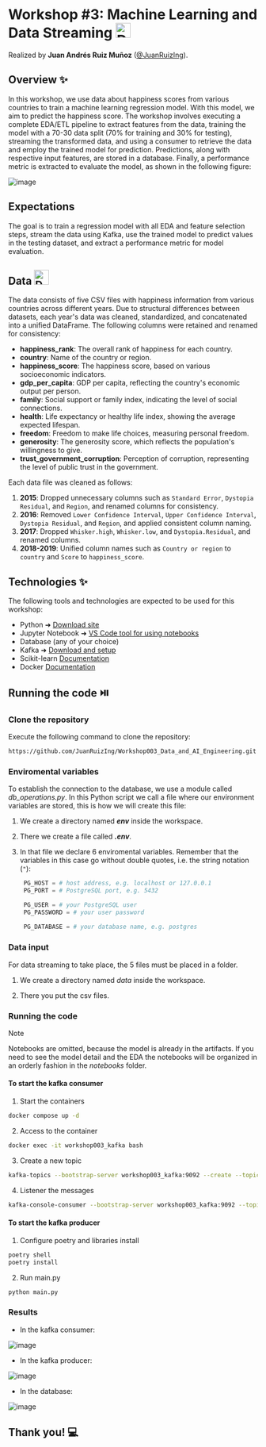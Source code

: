 # Workshop #3: Machine Learning and Data Streaming <img src="https://github.com/user-attachments/assets/e50b269a-fd97-4ec3-a1e9-e9629cef94ae" alt="Data Icon" width="30px"/>

Realized by **Juan Andrés Ruiz Muñoz** ([@JuanRuizIng](https://github.com/JuanRuizIng)).

## Overview ✨

In this workshop, we use data about happiness scores from various countries to train a machine learning regression model. With this model, we aim to predict the happiness score. The workshop involves executing a complete EDA/ETL pipeline to extract features from the data, training the model with a 70-30 data split (70% for training and 30% for testing), streaming the transformed data, and using a consumer to retrieve the data and employ the trained model for prediction. Predictions, along with respective input features, are stored in a database. Finally, a performance metric is extracted to evaluate the model, as shown in the following figure:

![image](https://github.com/user-attachments/assets/071f476d-c208-46ac-a0d2-59610705a121)


## Expectations

The goal is to train a regression model with all EDA and feature selection steps, stream the data using Kafka, use the trained model to predict values in the testing dataset, and extract a performance metric for model evaluation.

## Data <img src="https://github.com/user-attachments/assets/5fa5298c-e359-4ef1-976d-b6132e8bda9a" alt="Dataset" width="30px"/>

The data consists of five CSV files with happiness information from various countries across different years. Due to structural differences between datasets, each year's data was cleaned, standardized, and concatenated into a unified DataFrame. The following columns were retained and renamed for consistency:

- **happiness_rank**: The overall rank of happiness for each country.
- **country**: Name of the country or region.
- **happiness_score**: The happiness score, based on various socioeconomic indicators.
- **gdp_per_capita**: GDP per capita, reflecting the country's economic output per person.
- **family**: Social support or family index, indicating the level of social connections.
- **health**: Life expectancy or healthy life index, showing the average expected lifespan.
- **freedom**: Freedom to make life choices, measuring personal freedom.
- **generosity**: The generosity score, which reflects the population's willingness to give.
- **trust_government_corruption**: Perception of corruption, representing the level of public trust in the government.

Each data file was cleaned as follows:

1. **2015**: Dropped unnecessary columns such as `Standard Error`, `Dystopia Residual`, and `Region`, and renamed columns for consistency.
2. **2016**: Removed `Lower Confidence Interval`, `Upper Confidence Interval`, `Dystopia Residual`, and `Region`, and applied consistent column naming.
3. **2017**: Dropped `Whisker.high`, `Whisker.low`, and `Dystopia.Residual`, and renamed columns.
4. **2018-2019**: Unified column names such as `Country or region` to `country` and `Score` to `happiness_score`.

## Technologies ✨

The following tools and technologies are expected to be used for this workshop:

- Python ➜ [Download site](https://www.python.org/downloads/)
- Jupyter Notebook ➜ [VS Code tool for using notebooks](https://youtu.be/ZYat1is07VI?si=BMHUgk7XrJQksTkt)
- Database (any of your choice)
- Kafka ➜ [Download and setup](https://kafka.apache.org/downloads)
- Scikit-learn [Documentation](https://scikit-learn.org/stable/index.html)
- Docker [Documentation](https://docs.docker.com/)

## Running the code ⏯️

### Clone the repository

Execute the following command to clone the repository:

```bash
https://github.com/JuanRuizIng/Workshop003_Data_and_AI_Engineering.git
```

### Enviromental variables

To establish the connection to the database, we use a module called *db_operations.py*. In this Python script we call a file where our environment variables are stored, this is how we will create this file:

1. We create a directory named ***env*** inside the workspace.

2. There we create a file called ***.env***.

3. In that file we declare 6 enviromental variables. Remember that the variables in this case go without double quotes, i.e. the string notation (`"`):
   ```python
    PG_HOST = # host address, e.g. localhost or 127.0.0.1
    PG_PORT = # PostgreSQL port, e.g. 5432

    PG_USER = # your PostgreSQL user
    PG_PASSWORD = # your user password
    
    PG_DATABASE = # your database name, e.g. postgres
   ```

### Data input

For data streaming to take place, the 5 files must be placed in a folder.

1. We create a directory named *data* inside the workspace.

2. There you put the csv files.

### Running the code

> [!NOTE]
> Notebooks are omitted, because the model is already in the artifacts. If you need to see the model detail and the EDA the notebooks will be organized in an orderly fashion in the *notebooks* folder.

#### To start the kafka consumer

1. Start the containers
```bash
docker compose up -d
```

2. Access to the container
```bash
docker exec -it workshop003_kafka bash
```

3. Create a new topic
```bash
kafka-topics --bootstrap-server workshop003_kafka:9092 --create --topic workshop003_streaming_topic
```

4. Listener the messages
```bash
kafka-console-consumer --bootstrap-server workshop003_kafka:9092 --topic workshop003_streaming_topic --from-beginning
```

#### To start the kafka producer

1. Configure poetry and libraries install
```bash
poetry shell
poetry install
```

2. Run main.py
```bash
python main.py
```

### Results

* In the kafka consumer:

![image](https://github.com/user-attachments/assets/af633254-53bf-44c5-ba1b-18024e918169)

* In the kafka producer:

![image](https://github.com/user-attachments/assets/5fa531e6-85b5-4518-a226-89cbf66a4c22)

* In the database:

![image](https://github.com/user-attachments/assets/c58d4d71-9f8e-4d03-b24c-f5bf7f52a83d)


## Thank you! 💻
